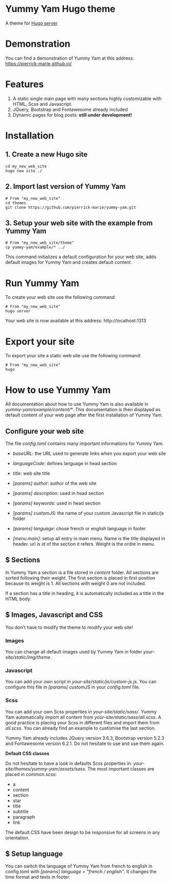 Yummy Yam Hugo theme
============================

A theme for [Hugo server](https://gohugo.io/commands/hugo_server/)

# Demonstration

You can find a demonstration of Yummy Yam at this address: https://pierrick-marie.github.io/

# Features

1. A static single main page with many sections highly customizable with HTML, Scss and Javascript.
2. JQuery, Bootstrap and Fontawesome already included
3. Dynamic pages for blog posts: **still under development!**

# Installation

## 1. Create a new Hugo site

```shell
cd my_new_web_site
hugo new site ./
```

## 2. Import last version of Yummy Yam

```shell 
# From "my_new_web_site"
cd themes
git clone https://github.com/pierrick-marie/yummy-yam.git
```

## 3. Setup your web site with the example from Yummy Yam

```shell
# From "my_new_web_site/theme"
cp yummy-yam/example/* ../
```

This command initializes a default configuration for your web site, adds default images for Yummy Yam and creates default content.

# Run Yummy Yam

To create your web site use the following command:

```shell
# From "my_new_web_site"
hugo server
```

Your web site is now available at this address: http://localhost:1313

# Export your site

To export your site a static web site use the following command:

```shell
# From "my_new_web_site"
hugo
```

# How to use Yummy Yam

All documentation about how to use Yummy Yam is also available in *yummy-yam/example/content/\**. This documentation is then displayed as default content of your web page after the first installation of Yummy Yam.

## Configure your web site

The file *config.toml* contains many important informations for Yummy Yam.

* *baseURL*: the URL used to generate links when you export your web site
* *languageCode*: defines language in head section
* *title*: web site title

* *[params] author*: author of the web site
* *[params] description*: used in head section
* *[params] keywords*: used in head section
* *[params] customJS*: the name of your custom Javascript file in static/js folder
* *[params] language*: chose french or english language in footer

* *[menu.main]*: setup all entry in main menu. Name is the title displayed in header. url is id of the section it refers. Weight is the ordre in menu. 

## $ Sections 

In Yummy Yam a section is a file stored in *content* folder.
All sections are sorted following their weight.
The first section is placed in first position because its weight is 1.
All sections with weight 0 are not included.

If a section has a title in heading, it is automatically included as a title in the HTML body.

## $ Images, Javascript and CSS

You don't have to modify the theme to modify your web site!

### Images

You can change all default images used by Yummy Yam in folder *your-site/static/img/theme*.

### Javascript

You can add your own script in *your-site/static/js/custom-js.js*.
You can configure this file in *[params] customJS* in your *config.toml* file.

### Scss

You can add your own Scss properties in *your-site/static/sass/*.
Yummy Yam automatically import all content from *your-site/static/sass/all.scss*.
A good practice is placing your Scss in different files and import them from *all.scss*.
You can already find an example to customise the last section.

Yummy Yam already includes JQuery version 3.6.3, Bootstrap version 5.2.3 and Fontawesome version 6.2.1.
Do not hesitate to use and use them again.

**Default CSS classes**

Do not hesitate to have a look in defaults Scss properties in: *your-site/themes/yummy-yam/assets/sass*.
The most important classes are placed in *common.scss*:

* a
* content
* section
* star
* title
* subtitle
* paragraph
* link

The default CSS have been design to be responsive for all screens in any orientation.

## $ Setup language

You can switch the language of Yummy Yam from french to english in config.toml with *[params] language = "french / english"*.
It changes the time format and texts in footer.
